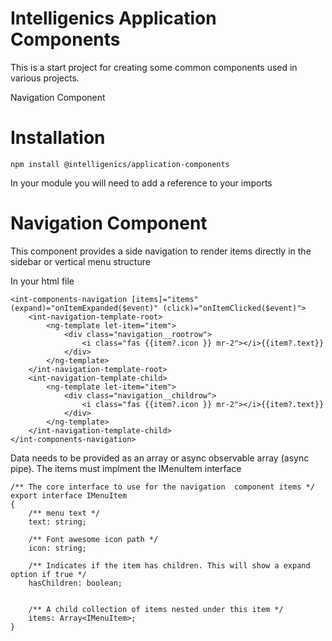# Intelligenics Application Components

This is a start project for creating some common components used in various projects. 

Navigation Component



# Installation

```
npm install @intelligenics/application-components 
```

In your module you will need to add a reference to your imports 


# Navigation Component

This component provides a side navigation to render items directly in the sidebar or vertical menu structure

In your html file


```
<int-components-navigation [items]="items" (expand)="onItemExpanded($event)" (click)="onItemClicked($event)">
    <int-navigation-template-root>
        <ng-template let-item="item">
            <div class="navigation__rootrow">
                <i class="fas {{item?.icon }} mr-2"></i>{{item?.text}}
            </div>
        </ng-template>
    </int-navigation-template-root>
    <int-navigation-template-child>
        <ng-template let-item="item">
            <div class="navigation__childrow">
                <i class="fas {{item?.icon }} mr-2"></i>{{item?.text}}
            </div>
        </ng-template>
    </int-navigation-template-child>
</int-components-navigation> 
```

Data needs to be provided as an array or async observable array (async pipe). The items must implment the IMenuItem interface 

```
/** The core interface to use for the navigation  component items */
export interface IMenuItem
{  
    /** menu text */
    text: string;

    /** Font awesome icon path */
    icon: string;

    /** Indicates if the item has children. This will show a expand option if true */
    hasChildren: boolean;


    /** A child collection of items nested under this item */
    items: Array<IMenuItem>;
}
```